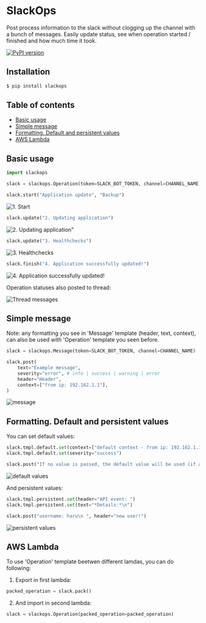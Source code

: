 # SlackOps
Post process information to the slack without clogging up the channel with a bunch of messages. Easily update status, see when operation started / finished and how much time it took.

[![PyPI version](https://badge.fury.io/py/slackops.svg)](https://pypi.org/project/slackops/)

## Installation

```bash
$ pip install slackops
```
## Table of contents
* [Basic usage](#basic-usage)
* [Simple message](#basic-usage-of-the-web-client)
* [Formatting. Default and persistent values](#basic-usage-of-the-web-client)
* [AWS Lambda]()

## Basic usage
```python
import slackops

slack = slackops.Operation(token=SLACK_BOT_TOKEN, channel=CHANNEL_NAME)

slack.start("Application update", "Backup")
```

![1. Start](https://raw.githubusercontent.com/haru-mamburu/slackops/master/docs/images/1-start.png)

```python
slack.update("2. Updating application")
```
![2. Updating application"](https://raw.githubusercontent.com/haru-mamburu/slackops/master/docs/images/2-update.png)

```python
slack.update("3. Healthchecks")
```
![3. Healthchecks](https://raw.githubusercontent.com/haru-mamburu/slackops/master/docs/images/3-update.png)

```python
slack.finish("4. Application successfully updated!")
```
![4. Application successfully updated!](https://raw.githubusercontent.com/haru-mamburu/slackops/master/docs/images/4-finish.png)

Operation statuses also posted to thread:

![Thread messages](https://raw.githubusercontent.com/haru-mamburu/slackops/master/docs/images/5-thread-messages.png)

## Simple message
Note: any formatting you see in 'Message' template (header, text, context), can also be used with 'Operation' template you seen before.

```python
slack = slackops.Message(token=SLACK_BOT_TOKEN, channel=CHANNEL_NAME)

slack.post(
    text="Example message",
    severity="error", # info | success | warning | error
    header="Header",
    context=["from ip: 192.162.1.1"],
)
```

![message](https://raw.githubusercontent.com/haru-mamburu/slackops/master/docs/images/message.png)


## Formatting. Default and persistent values
You can set default values:
```python
slack.tmpl.default.set(context=["default context - from ip: 192.162.1.1"])
slack.tmpl.default.set(severity="success")

slack.post("If no value is passed, the default value will be used (if available).")
```

![default values](https://raw.githubusercontent.com/haru-mamburu/slackops/master/docs/images/default_values.png)

And persistent values:
```python
slack.tmpl.persistent.set(header="API event: ")
slack.tmpl.persistent.set(text="*Details:*\n")

slack.post("username: haru\n ", header="new user!")
```

![persistent values](https://raw.githubusercontent.com/haru-mamburu/slackops/master/docs/images/persistent_values.png)

## AWS Lambda
To use 'Operation' template beetwen different lamdas, you can do following:
1. Export in first lambda:
```python
packed_operation = slack.pack()
```
2. And import in second lambda:
```python
slack = slackops.Operation(packed_operation=packed_operation)
```